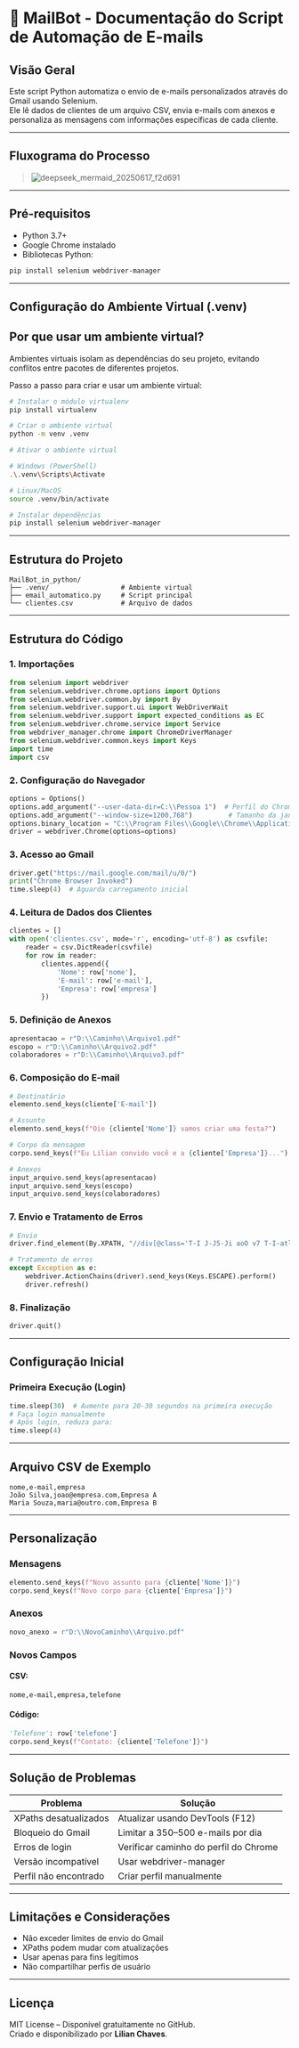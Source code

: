 # 📧 MailBot - Documentação do Script de Automação de E-mails

## Visão Geral

Este script Python automatiza o envio de e-mails personalizados através do Gmail usando Selenium.  
Ele lê dados de clientes de um arquivo CSV, envia e-mails com anexos e personaliza as mensagens com informações específicas de cada cliente.

---

## Fluxograma do Processo

> ![deepseek_mermaid_20250617_f2d691](https://github.com/user-attachments/assets/574e2bf3-8671-4636-a4f8-35b7d8b79bfb)

---

## Pré-requisitos

- Python 3.7+
- Google Chrome instalado
- Bibliotecas Python:

```bash
pip install selenium webdriver-manager
```

---

## Configuração do Ambiente Virtual (.venv)
## Por que usar um ambiente virtual?
Ambientes virtuais isolam as dependências do seu projeto, evitando conflitos entre pacotes de diferentes projetos.

Passo a passo para criar e usar um ambiente virtual:

```bash
# Instalar o módulo virtualenv
pip install virtualenv

# Criar o ambiente virtual
python -m venv .venv

# Ativar o ambiente virtual

# Windows (PowerShell)
.\.venv\Scripts\Activate

# Linux/MacOS
source .venv/bin/activate

# Instalar dependências
pip install selenium webdriver-manager
```

---

## Estrutura do Projeto

```text
MailBot_in_python/
├── .venv/                  # Ambiente virtual
├── email_automatico.py     # Script principal
└── clientes.csv            # Arquivo de dados
```

---

## Estrutura do Código

### 1. Importações

```python
from selenium import webdriver
from selenium.webdriver.chrome.options import Options
from selenium.webdriver.common.by import By
from selenium.webdriver.support.ui import WebDriverWait
from selenium.webdriver.support import expected_conditions as EC
from selenium.webdriver.chrome.service import Service
from webdriver_manager.chrome import ChromeDriverManager
from selenium.webdriver.common.keys import Keys
import time
import csv
```

### 2. Configuração do Navegador

```python
options = Options()
options.add_argument("--user-data-dir=C:\\Pessoa 1")  # Perfil do Chrome
options.add_argument("--window-size=1200,768")         # Tamanho da janela
options.binary_location = "C:\\Program Files\\Google\\Chrome\\Application\\chrome.exe"
driver = webdriver.Chrome(options=options)
```

### 3. Acesso ao Gmail

```python
driver.get("https://mail.google.com/mail/u/0/")
print("Chrome Browser Invoked")
time.sleep(4)  # Aguarda carregamento inicial
```

### 4. Leitura de Dados dos Clientes

```python
clientes = []
with open('clientes.csv', mode='r', encoding='utf-8') as csvfile:
    reader = csv.DictReader(csvfile)
    for row in reader:
        clientes.append({
            'Nome': row['nome'],
            'E-mail': row['e-mail'],
            'Empresa': row['empresa']
        })
```

### 5. Definição de Anexos

```python
apresentacao = r"D:\\Caminho\\Arquivo1.pdf"
escopo = r"D:\\Caminho\\Arquivo2.pdf"
colaboradores = r"D:\\Caminho\\Arquivo3.pdf"
```

### 6. Composição do E-mail

```python
# Destinatário
elemento.send_keys(cliente['E-mail'])

# Assunto
elemento.send_keys(f"Oie {cliente['Nome']} vamos criar uma festa?")

# Corpo da mensagem
corpo.send_keys(f"Eu Lilian convido você e a {cliente['Empresa']}...")

# Anexos
input_arquivo.send_keys(apresentacao)
input_arquivo.send_keys(escopo)
input_arquivo.send_keys(colaboradores)
```

### 7. Envio e Tratamento de Erros

```python
# Envio
driver.find_element(By.XPATH, "//div[@class='T-I J-J5-Ji aoO v7 T-I-atl L3']").click()

# Tratamento de erros
except Exception as e:
    webdriver.ActionChains(driver).send_keys(Keys.ESCAPE).perform()
    driver.refresh()
```

### 8. Finalização

```python
driver.quit()
```

---

## Configuração Inicial

### Primeira Execução (Login)

```python
time.sleep(30)  # Aumente para 20-30 segundos na primeira execução
# Faça login manualmente
# Após login, reduza para:
time.sleep(4)
```

---

## Arquivo CSV de Exemplo

```csv
nome,e-mail,empresa
João Silva,joao@empresa.com,Empresa A
Maria Souza,maria@outro.com,Empresa B
```

---

## Personalização

### Mensagens

```python
elemento.send_keys(f"Novo assunto para {cliente['Nome']}")
corpo.send_keys(f"Novo corpo para {cliente['Empresa']}")
```

### Anexos

```python
novo_anexo = r"D:\\NovoCaminho\\Arquivo.pdf"
```

### Novos Campos

#### CSV:

```csv
nome,e-mail,empresa,telefone
```

#### Código:

```python
'Telefone': row['telefone']
corpo.send_keys(f"Contato: {cliente['Telefone']}")
```

---

## Solução de Problemas

| Problema               | Solução                                      |
|------------------------|----------------------------------------------|
| XPaths desatualizados  | Atualizar usando DevTools (F12)              |
| Bloqueio do Gmail      | Limitar a 350–500 e-mails por dia            |
| Erros de login         | Verificar caminho do perfil do Chrome        |
| Versão incompatível    | Usar webdriver-manager                       |
| Perfil não encontrado  | Criar perfil manualmente                     |

---

## Limitações e Considerações

- Não exceder limites de envio do Gmail  
- XPaths podem mudar com atualizações  
- Usar apenas para fins legítimos  
- Não compartilhar perfis de usuário  

---

## Licença

MIT License – Disponível gratuitamente no GitHub.  
Criado e disponibilizado por **Lilian Chaves**.
